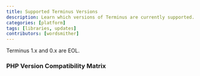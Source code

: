 ```yaml
---
title: Supported Terminus Versions
description: Learn which versions of Terminus are currently supported.
categories: [platform]
tags: [libraries, updates]
contributors: [wordsmither]
---
```


<Partial file="terminus-guide/eol.md" />

<Alert title="Note" type="info" >

Terminus 1.x and 0.x are EOL.

</Alert>

### PHP Version Compatibility Matrix

<Partial file="terminus-guide/php.md" />

